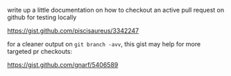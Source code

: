 write up a little documentation on how to checkout an active pull request on github for testing locally

https://gist.github.com/piscisaureus/3342247

for a cleaner output on `git branch -avv`, this gist may help for more targeted pr checkouts:

https://gist.github.com/gnarf/5406589